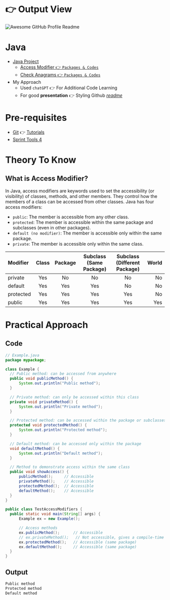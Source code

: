 # 👉 Output View
<img alt="Awesome GitHub Profile Readme" src="./_Day1.gif"> </img>

# Java
  - [Java Project](https://github.com/RouthKiranBabu/CWP_B39/tree/day_1/Java)
      - [Access Modifier 👉 `Packages & Codes`](https://github.com/RouthKiranBabu/CWP_B39/tree/day_1/Java/Access_Modifiers/src)
      - [Check Anagrams 👉 `Packages & Codes`](https://github.com/RouthKiranBabu/CWP_B39/tree/day_1/Java/Check_Anagrams/checkAnagrams/src)
  - My Approach
      - Used `chatGPT` 👉 For Additional Code Learning
      - For good **presentation** 👉 Styling Github [*readme*](https://docs.github.com/en/get-started/writing-on-github/getting-started-with-writing-and-formatting-on-github/basic-writing-and-formatting-syntax#headings)

# Pre-requisites
  - [Git](https://git-scm.com/) 👉 [Tutorials](https://www.youtube.com/watch?v=HVsySz-h9r4&list=PL-osiE80TeTuRUfjRe54Eea17-YfnOOAx)
  - [Sprint Tools 4](https://spring.io/tools)

# Theory To Know
## What is Access Modifier?
In Java, access modifiers are keywords used to set the accessibility (or visibility) of classes, methods, and other members. They control how the members of a class can be accessed from other classes. Java has four access modifiers:
  - `public`: The member is accessible from any other class.
  - `protected`: The member is accessible within the same package and subclasses (even in other packages).
  - `default (no modifier)`: The member is accessible only within the same package.
  - `private`: The member is accessible only within the same class.


| Modifier | Class | Package | Subclass (Same Package) | Subclass (Different Package) | World |
| :--- | :---: | :---: | :---: | :---: | ---: |
| private |	Yes |	No |	No |	No |	No |
| default |	Yes |	Yes |	Yes |	No |	No |
| protected |	Yes |	Yes |	Yes |	Yes |	No |
| public |	Yes |	Yes |	Yes |	Yes |	Yes |


# Practical Approach
  ## Code
  ```java
  // Example.java
package mypackage;

class Example {
    // Public method: can be accessed from anywhere
    public void publicMethod() {
        System.out.println("Public method");
    }

    // Private method: can only be accessed within this class
    private void privateMethod() {
        System.out.println("Private method");
    }

    // Protected method: can be accessed within the package or subclasses
    protected void protectedMethod() {
        System.out.println("Protected method");
    }

    // Default method: can be accessed only within the package
    void defaultMethod() {
        System.out.println("Default method");
    }

    // Method to demonstrate access within the same class
    public void showAccess() {
        publicMethod();     // Accessible
        privateMethod();    // Accessible
        protectedMethod();  // Accessible
        defaultMethod();    // Accessible
    }
}

public class TestAccessModifiers {
    public static void main(String[] args) {
        Example ex = new Example();

        // Access methods
        ex.publicMethod();      // Accessible
        // ex.privateMethod();   // Not accessible, gives a compile-time error
        ex.protectedMethod();   // Accessible (same package)
        ex.defaultMethod();     // Accessible (same package)
    }
}
  ```
## Output
```java
Public method
Protected method
Default method
```
